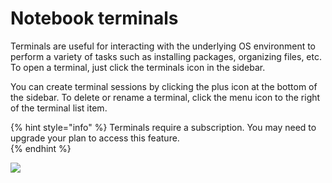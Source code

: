 # Notebook terminals

Terminals are useful for interacting with the underlying OS environment to perform a variety of tasks such as installing packages, organizing files, etc. To open a terminal, just click the terminals icon in the sidebar. 

You can create terminal sessions by clicking the plus icon at the bottom of the sidebar. To delete or rename a terminal, click the menu icon to the right of the terminal list item.  

{% hint style="info" %}
Terminals require a subscription. You may need to upgrade your plan to access this feature.    
{% endhint %}

![](../../../.gitbook/assets/screen-shot-2021-06-24-at-3.42.49-pm.png)


